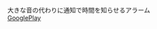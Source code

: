 大きな音の代わりに通知で時間を知らせるアラーム  
[GooglePlay](https://play.google.com/store/apps/details?id=me.ljpb.alarmbynotification)
